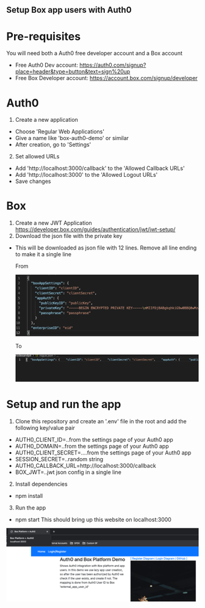 ## Setup Box app users with Auth0

# Pre-requisites
You will need both a Auth0 free developer account and a Box account
- Free Auth0 Dev account: https://auth0.com/signup?place=header&type=button&text=sign%20up
- Free Box Developer account: https://account.box.com/signup/developer

# Auth0

1. Create a new application
  -  Choose 'Regular Web Applications'
  -  Give a name like 'box-auth0-demo' or similar
  -  After creation, go to 'Settings'

2. Set allowed URLs
  - Add 'http://localhost:3000/callback' to the 'Allowed Callback URLs'
  - Add 'http://localhost:3000' to the 'Allowed Logout URLs'
  - Save changes

# Box

1. Create a new JWT Application https://developer.box.com/guides/authentication/jwt/jwt-setup/
2. Download the json file with the private key
  - This will be downloaded as json file with 12 lines. Remove all line ending to make it a single line
  
    From

    ![multi](/images/multi.png)
    
    To
    
    ![single](/images/single.png)

# Setup and run the app

1. Clone this repository and create an '.env' file in the root and add the following key/value pair
  -  AUTH0_CLIENT_ID=..from the settings page of your Auth0 app
  -  AUTH0_DOMAIN=..from the settings page of your Auth0 app
  -  AUTH0_CLIENT_SECRET=....from the settings page of your Auth0 app
  -  SESSION_SECRET=..random string 
  -  AUTH0_CALLBACK_URL=http://localhost:3000/callback
  -  BOX_JWT=..jwt json config in a single line

2. Install dependencies
  - npm install

3. Run the app
  - npm start
  This should bring up this website on localhost:3000
  
  ![screen](/images/screen.png)



